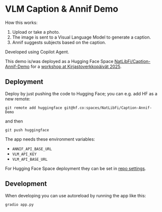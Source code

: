# VLM Caption & Annif Demo

How this works:

1. Upload or take a photo.
2. The image is sent to a Visual Language Model to generate a caption.
3. Annif suggests subjects based on the caption.

Developed using Copilot Agent.

This demo is/was deployed as a Hugging Face Space [NatLibFi/Caption-Annif-Demo](https://huggingface.co/spaces/NatLibFi/Caption-Annif-Demo) for a [workshop at Kirjastoverkkopäivät 2025](https://www.kansalliskirjasto.fi/fi/kirjastoverkkopaivat-2025-torstain-tyopajat#tp2-automaattinen-kuvatekstien-tuottaminen-ja-sisallonkuvailu).

## Deployment
Deploy by just pushing the code to Hugging Face; you can e.g. add HF as a new remote:

    git remote add huggingface git@hf.co:spaces/NatLibFi/Caption-Annif-Demo

and then

    git push huggingface

The app needs these environment variables:
- `ANNIF_API_BASE_URL`
- `VLM_API_KEY`
- `VLM_API_BASE_URL`

For Hugging Face Space deployment they can be set in [repo settings](https://huggingface.co/docs/hub/spaces-overview#managing-secrets).

## Development
When developing you can use autoreload by running the app like this:

    gradio app.py
